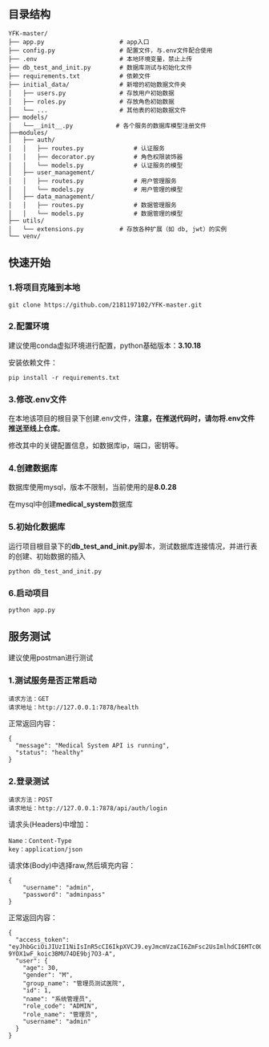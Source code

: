 ## 目录结构

```
YFK-master/
├── app.py                     # app入口
├── config.py                  # 配置文件，与.env文件配合使用
├── .env                       # 本地环境变量，禁止上传
├── db_test_and_init.py        # 数据库测试与初始化文件
├── requirements.txt           # 依赖文件
├── initial_data/              # 新增的初始数据文件夹
│   ├── users.py               # 存放用户初始数据
│   ├── roles.py               # 存放角色初始数据
│   └── ...                    # 其他表的初始数据文件
├── models/
│   └──__init__.py			  # 各个服务的数据库模型注册文件
├──modules/
│	├── auth/
│	│   ├── routes.py              # 认证服务
│	│   ├── decorator.py           # 角色权限装饰器
│	│   └── models.py              # 认证服务的模型
│	├── user_management/
│	│   ├── routes.py              # 用户管理服务
│	│   └── models.py              # 用户管理的模型
│	├── data_management/
│	│   ├── routes.py              # 数据管理服务
│	│   └── models.py              # 数据管理的模型
├── utils/
│   └── extensions.py          # 存放各种扩展（如 db, jwt）的实例
└── venv/
```



## 快速开始

### 1.将项目克隆到本地

```
git clone https://github.com/2181197102/YFK-master.git
```

### 2.配置环境

建议使用conda虚拟环境进行配置，python基础版本：**3.10.18**

安装依赖文件：

```
pip install -r requirements.txt
```

### 3.修改.env文件

在本地该项目的根目录下创建.env文件，**注意，在推送代码时，请勿将.env文件推送至线上仓库**。

修改其中的关键配置信息，如数据库ip，端口，密钥等。

### 4.创建数据库

数据库使用mysql，版本不限制，当前使用的是**8.0.28**

在mysql中创建**medical_system**数据库

### 5.初始化数据库

运行项目根目录下的**db_test_and_init.py**脚本，测试数据库连接情况，并进行表的创建、初始数据的插入

```
python db_test_and_init.py
```

### 6.启动项目

```
python app.py
```



## 服务测试

建议使用postman进行测试

### 1.测试服务是否正常启动

```
请求方法：GET
请求地址：http://127.0.0.1:7878/health

```

正常返回内容：

```
{
  "message": "Medical System API is running",
  "status": "healthy"
}
```

### 2.登录测试

```
请求方法：POST
请求地址：http://127.0.0.1:7878/api/auth/login
```

请求头(Headers)中增加：

```
Name：Content-Type
key：application/json
```

请求体(Body)中选择raw,然后填充内容：

```
{
    "username": "admin",
    "password": "adminpass"
}
```

正常返回内容：

```
{
  "access_token": "eyJhbGciOiJIUzI1NiIsInR5cCI6IkpXVCJ9.eyJmcmVzaCI6ZmFsc2UsImlhdCI6MTc0OTgzNzYzMiwianRpIjoiOWU3YzQ0ZmQtMjhmYy00NTBjLWIwMDctYmZkNzE4ZTAzMjViIiwidHlwZSI6ImFjY2VzcyIsInN1YiI6IjEiLCJuYmYiOjE3NDk4Mzc2MzIsImV4cCI6MTc0OTkyNDAzMiwidXNlcl9pZCI6MSwidXNlcm5hbWUiOiJhZG1pbiIsInJvbGVfY29kZSI6IkFETUlOIiwiZ3JvdXBfbmFtZSI6Ilx1N2JhMVx1NzQwNlx1NTQ1OFx1NmQ0Ylx1OGJkNVx1NTMzYlx1OTY2MiJ9.PFfQjJMaA31xRk-9YOX1wF_koic3BMU74DE9bj7O3-A",
  "user": {
    "age": 30,
    "gender": "M",
    "group_name": "管理员测试医院",
    "id": 1,
    "name": "系统管理员",
    "role_code": "ADMIN",
    "role_name": "管理员",
    "username": "admin"
  }
}
```
